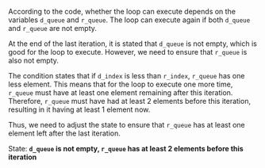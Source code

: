 According to the code, whether the loop can execute depends on the variables `d_queue` and `r_queue`. The loop can execute again if both `d_queue` and `r_queue` are not empty.

At the end of the last iteration, it is stated that `d_queue` is not empty, which is good for the loop to execute. However, we need to ensure that `r_queue` is also not empty. 

The condition states that if `d_index` is less than `r_index`, `r_queue` has one less element. This means that for the loop to execute one more time, `r_queue` must have at least one element remaining after this iteration. Therefore, `r_queue` must have had at least 2 elements before this iteration, resulting in it having at least 1 element now.

Thus, we need to adjust the state to ensure that `r_queue` has at least one element left after the last iteration. 

State: **`d_queue` is not empty, `r_queue` has at least 2 elements before this iteration**